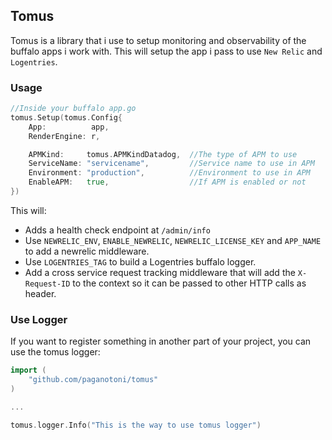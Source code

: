 ## Tomus

Tomus is a library that i use to setup monitoring and observability of the buffalo apps i work with. This will setup the app i pass to use `New Relic` and `Logentries`.

### Usage

```go
//Inside your buffalo app.go
tomus.Setup(tomus.Config{
    App:          app,
    RenderEngine: r,

    APMKind:     tomus.APMKindDatadog,  //The type of APM to use
    ServiceName: "servicename",         //Service name to use in APM 
    Environment: "production",          //Environment to use in APM
    EnableAPM:   true,                  //If APM is enabled or not
})
```


This will:

- Adds a health check endpoint at `/admin/info`
- Use `NEWRELIC_ENV`, `ENABLE_NEWRELIC`, `NEWRELIC_LICENSE_KEY` and `APP_NAME` to add a newrelic middleware.
- Use `LOGENTRIES_TAG` to build a Logentries buffalo logger.
- Add a cross service request tracking middleware that will add the `X-Request-ID` to the context so it can be passed to other HTTP calls as header.


### Use Logger

If you want to register something in another part of your project, you can use the tomus logger:

```go
import (
    "github.com/paganotoni/tomus"
)

...

tomus.logger.Info("This is the way to use tomus logger")
```
